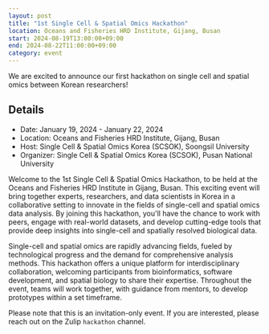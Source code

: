 ```yaml
---
layout: post
title: "1st Single Cell & Spatial Omics Hackathon"
location: Oceans and Fisheries HRD Institute, Gijang, Busan
start: 2024-08-19T13:00:00+09:00
end: 2024-08-22T11:00:00+09:00
category: event
---
```


We are excited to announce our first hackathon on single cell and spatial omics between Korean researchers!

## Details

- Date: January 19, 2024 - January 22, 2024
- Location: Oceans and Fisheries HRD Institute, Gijang, Busan
- Host: Single Cell & Spatial Omics Korea (SCSOK), Soongsil University
- Organizer: Single Cell & Spatial Omics Korea (SCSOK), Pusan National University

Welcome to the 1st Single Cell & Spatial Omics Hackathon, to be held at the Oceans and Fisheries HRD Institute in Gijang, Busan.
This exciting event will bring together experts, researchers, and data scientists in Korea in a collaborative setting to innovate
in the fields of single-cell and spatial omics data analysis. By joining this hackathon, you'll have the chance to work with peers,
engage with real-world datasets, and develop cutting-edge tools that provide deep insights into single-cell and spatially resolved
biological data.

Single-cell and spatial omics are rapidly advancing fields, fueled by technological progress and the demand for comprehensive
analysis methods. This hackathon offers a unique platform for interdisciplinary collaboration, welcoming participants from
bioinformatics, software development, and spatial biology to share their expertise. Throughout the event, teams will work together,
with guidance from mentors, to develop prototypes within a set timeframe.

Please note that this is an invitation-only event. If you are interested, please reach out on the Zulip `hackathon` channel.

